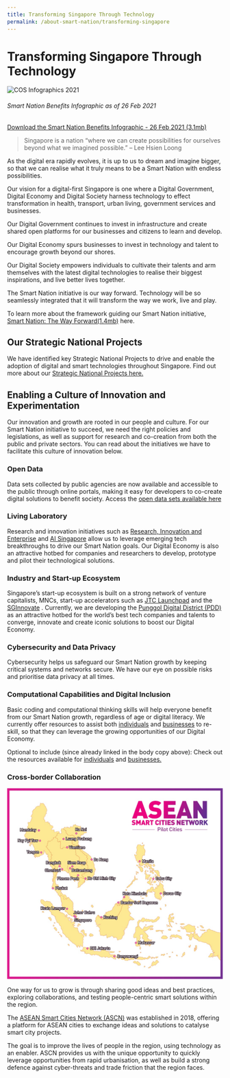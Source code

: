 ```yaml
---
title: Transforming Singapore Through Technology
permalink: /about-smart-nation/transforming-singapore
---
```

# Transforming Singapore Through Technology

![COS Infographics 2021](/images/abt-smart-nation/transforming-sg-through-tech-2021.jpeg)
###### Smart Nation Benefits Infographic as of 26 Feb 2021

[Download the Smart Nation Benefits Infographic - 26 Feb 2021 (3.1mb)](/files/abt-smart-nation/transforming-sg-through-tech-26feb21.pdf)

> Singapore is a nation “where we can create possibilities for ourselves beyond what we imagined possible.” – Lee Hsien Loong

As the digital era rapidly evolves, it is up to us to dream and imagine bigger, so that we can realise what it truly means to be a Smart Nation with endless possibilities. 

Our vision for a digital-first Singapore is one where a Digital Government, Digital Economy and Digital Society harness technology to effect transformation in  health, transport, urban living, government services and businesses.

Our Digital Government continues to invest in infrastructure and create shared open platforms for our businesses and citizens to learn and develop. 

Our Digital Economy spurs businesses to invest in technology and talent to encourage growth beyond our shores.

Our Digital Society empowers individuals to cultivate their talents and arm themselves with the latest digital technologies to realise their biggest inspirations, and live better lives together.

The Smart Nation initiative is our way forward. Technology will be so seamlessly integrated that it will transform the way we work, live and play.

To learn more about the framework guiding our Smart Nation initiative, [Smart Nation: The Way Forward(1.4mb)](/files/publications/smart-nation-strategy-nov2018.pdf) here.

## Our Strategic National Projects

We have identified key Strategic National Projects to drive and enable the adoption of digital and smart technologies throughout Singapore. Find out more about our [Strategic National Projects here.](/initiatives/strategic-national-projects)

## Enabling a Culture of Innovation and Experimentation

Our innovation and growth are rooted in our people and culture. For our Smart Nation initiative to succeed, we need the right policies and legislations, as well as support for research and co-creation from both the public and private sectors. You can read about the initiatives we have to facilitate this culture of innovation below. 

### Open Data

Data sets collected by public agencies are now available and accessible to the public through online portals, making it easy for developers to co-create digital solutions to benefit society. Access the [open data sets available here](/resources/open-data)

### Living Laboratory

Research and innovation initiatives such as <a href="https://www.nrf.gov.sg/about-nrf/rie-ecosystem" target="_blank">Research, Innovation and Enterprise</a> and <a href="https://www.aisingapore.org/" target="_blank">AI Singapore</a> allow us to leverage emerging tech breakthroughs to drive our Smart Nation goals. Our Digital Economy is also an attractive hotbed for companies and researchers to develop, prototype and pilot their technological solutions.

### Industry and Start-up Ecosystem

Singapore’s start-up ecosystem is built on a strong network of venture capitalists, MNCs, start-up accelerators such as <a href="https://www.jtc.gov.sg/industrial-land-and-space/Pages/jtc-launchpad.aspx" target="_blank">JTC Launchpad</a> and the <a href="https://www.sginnovate.com/" target="_blank">SGInnovate</a> . Currently, we are developing the [Punggol Digital District (PDD)](/initiatives/strategic-national-projects/punggol-digital-district) as an attractive hotbed for the world’s best tech companies and talents to converge, innovate and create iconic solutions to boost our Digital Economy.

### Cybersecurity and Data Privacy

Cybersecurity helps us safeguard our Smart Nation growth by keeping critical systems and networks secure. We have our eye on possible risks and prioritise data privacy at all times.

### Computational Capabilities and Digital Inclusion

Basic coding and computational thinking skills will help everyone benefit from our Smart Nation growth, regardless of age or digital literacy. We currently offer resources to assist both [individuals](https://smartnationsg-staging.netlify.app/community/supporting-the-community) and [businesses](https://smartnationsg-staging.netlify.app/about-smart-nation/business-resources) to re-skill, so that they can leverage the growing opportunities of our Digital Economy.

Optional to include (since already linked in the body copy above): Check out the resources available for [individuals](/community/opportunities) and [businesses.](/resources/business)

### Cross-border Collaboration

![ASEAN Smart Cities Network](/images/abt-smart-nation/ASEAN-Smart-Cities-Network.jpg)

One way for us to grow is through sharing good ideas and best practices, exploring collaborations, and testing people-centric smart solutions within the region.

The <a href="https://asean.org/asean/asean-smart-cities-network/" target="_blank">ASEAN Smart Cities Network (ASCN)</a> was established in 2018, offering a platform for ASEAN cities to exchange ideas and solutions to catalyse smart city projects.

The goal is to improve the lives of people in the region, using technology as an enabler. ASCN provides us with the unique opportunity to quickly leverage opportunities from rapid urbanisation, as well as build a strong defence against cyber-threats and trade friction that the region faces.
